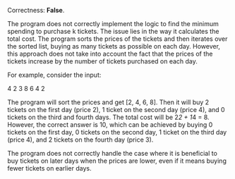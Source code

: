 Correctness: **False**.

The program does not correctly implement the logic to find the minimum spending to purchase k tickets. The issue lies in the way it calculates the total cost. The program sorts the prices of the tickets and then iterates over the sorted list, buying as many tickets as possible on each day. However, this approach does not take into account the fact that the prices of the tickets increase by the number of tickets purchased on each day.

For example, consider the input:

4 2 3
8 6 4 2

The program will sort the prices and get [2, 4, 6, 8]. Then it will buy 2 tickets on the first day (price 2), 1 ticket on the second day (price 4), and 0 tickets on the third and fourth days. The total cost will be 2*2 + 1*4 = 8. However, the correct answer is 10, which can be achieved by buying 0 tickets on the first day, 0 tickets on the second day, 1 ticket on the third day (price 4), and 2 tickets on the fourth day (price 3).

The program does not correctly handle the case where it is beneficial to buy tickets on later days when the prices are lower, even if it means buying fewer tickets on earlier days.